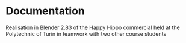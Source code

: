 # Documentation

Realisation in Blender 2.83 of the Happy Hippo commercial held at the Polytechnic of Turin in teamwork with two other course students
  